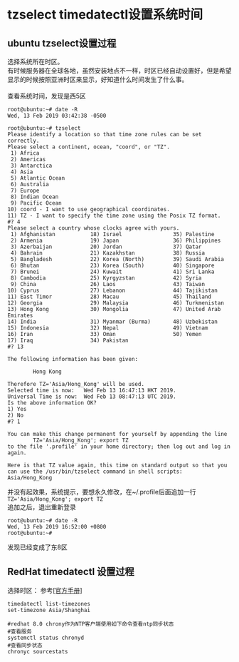 tzselect timedatectl设置系统时间
==========

## ubuntu tzselect设置过程
选择系统所在时区。  
有时候服务器在全球各地，虽然安装地点不一样，时区已经自动设置好，但是希望显示的时候按照亚洲时区来显示，好知道什么时间发生了什么事。  
<br />
查看系统时间，发现是西5区
```
root@ubuntu:~# date -R
Wed, 13 Feb 2019 03:42:38 -0500
```
```
root@ubuntu:~# tzselect
Please identify a location so that time zone rules can be set correctly.
Please select a continent, ocean, "coord", or "TZ".
 1) Africa
 2) Americas
 3) Antarctica
 4) Asia
 5) Atlantic Ocean
 6) Australia
 7) Europe
 8) Indian Ocean
 9) Pacific Ocean
10) coord - I want to use geographical coordinates.
11) TZ - I want to specify the time zone using the Posix TZ format.
#? 4
Please select a country whose clocks agree with yours.
 1) Afghanistan           18) Israel                35) Palestine
 2) Armenia               19) Japan                 36) Philippines
 3) Azerbaijan            20) Jordan                37) Qatar
 4) Bahrain               21) Kazakhstan            38) Russia
 5) Bangladesh            22) Korea (North)         39) Saudi Arabia
 6) Bhutan                23) Korea (South)         40) Singapore
 7) Brunei                24) Kuwait                41) Sri Lanka
 8) Cambodia              25) Kyrgyzstan            42) Syria
 9) China                 26) Laos                  43) Taiwan
10) Cyprus                27) Lebanon               44) Tajikistan
11) East Timor            28) Macau                 45) Thailand
12) Georgia               29) Malaysia              46) Turkmenistan
13) Hong Kong             30) Mongolia              47) United Arab Emirates
14) India                 31) Myanmar (Burma)       48) Uzbekistan
15) Indonesia             32) Nepal                 49) Vietnam
16) Iran                  33) Oman                  50) Yemen
17) Iraq                  34) Pakistan
#? 13

The following information has been given:

        Hong Kong

Therefore TZ='Asia/Hong_Kong' will be used.
Selected time is now:   Wed Feb 13 16:47:13 HKT 2019.
Universal Time is now:  Wed Feb 13 08:47:13 UTC 2019.
Is the above information OK?
1) Yes
2) No
#? 1

You can make this change permanent for yourself by appending the line
        TZ='Asia/Hong_Kong'; export TZ
to the file '.profile' in your home directory; then log out and log in again.

Here is that TZ value again, this time on standard output so that you
can use the /usr/bin/tzselect command in shell scripts:
Asia/Hong_Kong
```
并没有起效果，系统提示，要想永久修改，在~/.profile后面追加一行  
`TZ='Asia/Hong_Kong'; export TZ`  
追加之后，退出重新登录
```
root@ubuntu:~# date -R
Wed, 13 Feb 2019 16:52:00 +0800
root@ubuntu:~#
```
发现已经变成了东8区

## RedHat timedatectl 设置过程

选择时区：
参考[[官方手册]](https://access.redhat.com/documentation/en-us/red_hat_enterprise_linux/7/html/system_administrators_guide/chap-configuring_the_date_and_time)
```shell
timedatectl list-timezones
set-timezone Asia/Shanghai

#redhat 8.0 chrony作为NTP客户端使用如下命令查看ntp同步状态
#查看服务
systemctl status chronyd
#查看同步状态
chronyc sourcestats
```
